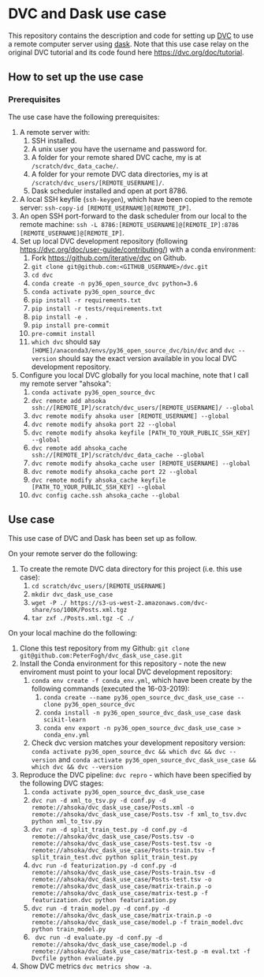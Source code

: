 # DVC and Dask use case

This repository contains the description and code for setting up [DVC](https://dvc.org/) to use a remote computer server using [dask](https://docs.dask.org/en/latest/). Note that this use case relay on the original DVC tutorial and its code found here https://dvc.org/doc/tutorial.

## How to set up the use case

### Prerequisites

The use case have the following prerequisites:

1. A remote server with:
    1. SSH installed.
    1. A unix user you have the username and password for.
    1. A folder for your remote shared DVC cache, my is at `/scratch/dvc_data_cache/`.
    1. A folder for your remote DVC data directories, my is at `/scratch/dvc_users/[REMOTE_USERNAME]/`.
    1. Dask scheduler installed and open at port 8786.
1. A local SSH keyfile (`ssh-keygen`), which have been copied to the remote server: `ssh-copy-id [REMOTE_USERNAME]@[REMOTE_IP]`.
1. An open SSH port-forward to the dask scheduler from our local to the remote machine: `ssh -L 8786:[REMOTE_USERNAME]@[REMOTE_IP]:8786 [REMOTE_USERNAME]@[REMOTE_IP]`.
1. Set up local DVC development repository (following https://dvc.org/doc/user-guide/contributing/) with a conda environment:
    1. Fork https://github.com/iterative/dvc on Github.
    1. `git clone git@github.com:<GITHUB_USERNAME>/dvc.git`
    1. `cd dvc`
    1. `conda create -n py36_open_source_dvc python=3.6`
    1. `conda activate py36_open_source_dvc`
    1. `pip install -r requirements.txt`
    1. `pip install -r tests/requirements.txt`
    1. `pip install -e .`
    1. `pip install pre-commit`
    1. `pre-commit install`
    1. `which dvc` should say `[HOME]/anaconda3/envs/py36_open_source_dvc/bin/dvc` and `dvc --version` should say the exact version available in you local DVC development repository.
1. Configure you local DVC globally for you local machine, note that I call my remote server "ahsoka":
    1. `conda activate py36_open_source_dvc`
    1. `dvc remote add ahsoka ssh://[REMOTE_IP]/scratch/dvc_users/[REMOTE_USERNAME]/ --global`
    1. `dvc remote modify ahsoka user [REMOTE_USERNAME] --global`
    1. `dvc remote modify ahsoka port 22 --global`
    1. `dvc remote modify ahsoka keyfile [PATH_TO_YOUR_PUBLIC_SSH_KEY] --global`
    1. `dvc remote add ahsoka_cache ssh://[REMOTE_IP]/scratch/dvc_data_cache --global`
    1. `dvc remote modify ahsoka_cache user [REMOTE_USERNAME] --global`
    1. `dvc remote modify ahsoka_cache port 22 --global`
    1. `dvc remote modify ahsoka_cache keyfile [PATH_TO_YOUR_PUBLIC_SSH_KEY] --global`
    1. `dvc config cache.ssh ahsoka_cache --global`

## Use case

This use case of DVC and Dask has been set up as follow.

On your remote server do the following:

1. To create the remote DVC data directory for this project (i.e. this use case):
    1. `cd scratch/dvc_users/[REMOTE_USERNAME]`
    1. `mkdir dvc_dask_use_case`
    1. `wget -P ./ https://s3-us-west-2.amazonaws.com/dvc-share/so/100K/Posts.xml.tgz`
    1. `tar zxf ./Posts.xml.tgz -C ./`

On your local machine do the following:

1. Clone this test repository from my Github: `git clone git@github.com:PeterFogh/dvc_dask_use_case.git`
1. Install the Conda environment for this repository - note the new enviroment must point to your local DVC development repository:
    1. `conda env create -f conda_env.yml`, which have been create by the following commands (executed the 16-03-2019):
        1. `conda create --name py36_open_source_dvc_dask_use_case --clone py36_open_source_dvc`
        1. `conda install -n py36_open_source_dvc_dask_use_case dask scikit-learn`
        1. `conda env export -n py36_open_source_dvc_dask_use_case > conda_env.yml`
    1. Check dvc version matches your development repository version: `conda activate py36_open_source_dvc && which dvc && dvc --version` and ``conda activate py36_open_source_dvc_dask_use_case && which dvc && dvc --version``
1. Reproduce the DVC pipeline: `dvc repro` - which have been specified by the following DVC stages:
    1. `conda activate py36_open_source_dvc_dask_use_case`
    1. `dvc run -d xml_to_tsv.py -d conf.py -d remote://ahsoka/dvc_dask_use_case/Posts.xml -o remote://ahsoka/dvc_dask_use_case/Posts.tsv -f xml_to_tsv.dvc python xml_to_tsv.py`
    1. `dvc run -d split_train_test.py -d conf.py -d remote://ahsoka/dvc_dask_use_case/Posts.tsv -o remote://ahsoka/dvc_dask_use_case/Posts-test.tsv -o remote://ahsoka/dvc_dask_use_case/Posts-train.tsv -f split_train_test.dvc python split_train_test.py`
    1. `dvc run -d featurization.py -d conf.py -d remote://ahsoka/dvc_dask_use_case/Posts-train.tsv -d remote://ahsoka/dvc_dask_use_case/Posts-test.tsv -o remote://ahsoka/dvc_dask_use_case/matrix-train.p -o remote://ahsoka/dvc_dask_use_case/matrix-test.p -f featurization.dvc python featurization.py`
    1. `dvc run -d train_model.py -d conf.py -d remote://ahsoka/dvc_dask_use_case/matrix-train.p -o remote://ahsoka/dvc_dask_use_case/model.p -f train_model.dvc python train_model.py`
    1. ` dvc run -d evaluate.py -d conf.py -d remote://ahsoka/dvc_dask_use_case/model.p -d remote://ahsoka/dvc_dask_use_case/matrix-test.p -m eval.txt -f Dvcfile python evaluate.py`
1. Show DVC metrics `dvc metrics show -a`.